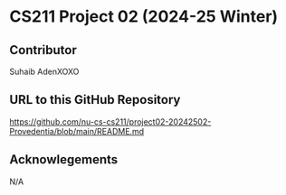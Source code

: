 # CS211 Project 02 (2024-25 Winter)

## Contributor
Suhaib AdenXOXO

## URL to this GitHub Repository
https://github.com/nu-cs-cs211/project02-20242502-Provedentia/blob/main/README.md

## Acknowlegements
N/A
